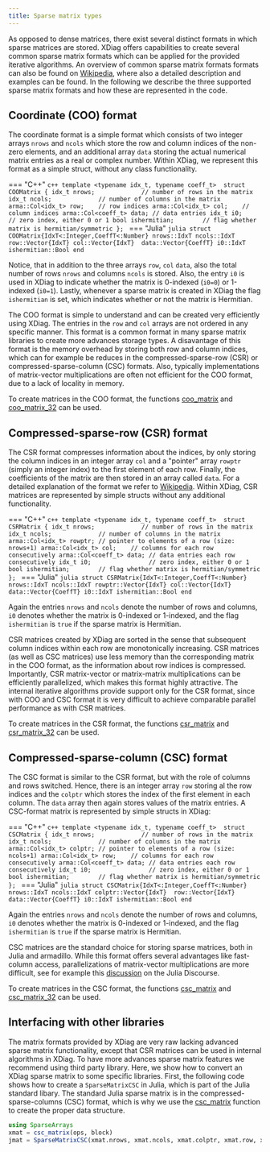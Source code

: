 ```yaml
---
title: Sparse matrix types
---
```


As opposed to dense matrices, there exist several distinct formats in which sparse matrices are stored. XDiag offers capabilities to create several common sparse matrix formats which can be applied for the provided iterative algorithms. An overview of common sparse matrix formats formats can also be found on [Wikipedia](https://en.wikipedia.org/wiki/Sparse_matrix), where also a detailed description and examples can be found. In the following we describe the three supported sparse matrix formats and how these are represented in the code.

## Coordinate (COO) format

The coordinate format is a simple format which consists of two integer arrays `nrows` and `ncols` which store the row and column indices of the non-zero elements, and an additional array `data` storing the actual numerical matrix entries as a real or complex number. Within XDiag, we represent this format as a simple struct, without any class functionality. 

=== "C++"
	```c++
	template <typename idx_t, typename coeff_t> 
	struct COOMatrix {
  idx_t nrows;             // number of rows in the matrix
  idx_t ncols;             // number of columns in the matrix
  arma::Col<idx_t> row;    // row indices
  arma::Col<idx_t> col;    // column indices
  arma::Col<coeff_t> data; // data entries
  idx_t i0;                // zero index, either 0 or 1
  bool ishermitian;        // flag whether matrix is hermitian/symmetric
	};
	```
=== "Julia"
	```julia
	struct COOMatrix{IdxT<:Integer,CoeffT<:Number}
		nrows::IdxT
		ncols::IdxT
		row::Vector{IdxT}
		col::Vector{IdxT} 
		data::Vector{CoeffT}
		i0::IdxT
		ishermitian::Bool
	end
	```

Notice, that in addition to the three arrays `row`, `col` `data`, also the total number of rows `nrows` and columns `ncols` is stored. Also, the entry `i0` is used in XDiag to indicate whether the matrix is 0-indexed (`i0=0`) or 1-indexed (`i0=1`). Lastly, whenever a sparse matrix is created in XDiag the flag `ishermitian` is set, which indicates whether or not the matrix is Hermitian. 

The COO format is simple to understand and can be created very efficiently using XDiag. The entries in the `row` and `col` arrays are not ordered in any specific manner. This format is a common format in many sparse matrix libraries to create more advances storage types. A disavantage of this format is the memory overhead by storing both row and column indices, which can for example be reduces in the compressed-sparse-row (CSR) or compressed-sparse-column (CSC) formats. Also, typically implementations of matrix-vector multiplications are often not efficient for the COO format, due to a lack of locality in memory.

To create matrices in the COO format, the functions [coo_matrix](coo_matrix.md) and [coo_matrix_32](coo_matrix.md) can be used.

## Compressed-sparse-row (CSR) format

The CSR format compresses information about the indices, by only storing the column indices in an integer array `col` and a "pointer" array `rowptr` (simply an integer index) to the first element of each row. Finally, the coefficients of the matrix are then stored in an array called `data`. For a detailed explanation of the format we refer to [Wikipedia](https://en.wikipedia.org/wiki/Sparse_matrix). Within XDiag, CSR matrices are represented by simple structs without any additional functionality. 

=== "C++"
	```c++
	template <typename idx_t, typename coeff_t> 
	struct CSRMatrix {
  idx_t nrows;             // number of rows in the matrix
  idx_t ncols;             // number of columns in the matrix
  arma::Col<idx_t> rowptr; // pointer to elements of a row (size: nrows+1)
  arma::Col<idx_t> col;    // columns for each row consecutively
  arma::Col<coeff_t> data; // data entries each row consecutively
  idx_t i0;                // zero index, either 0 or 1
  bool ishermitian;        // flag whether matrix is hermitian/symmetric
	};
	```
=== "Julia"
	```julia
	struct CSRMatrix{IdxT<:Integer,CoeffT<:Number}
		nrows::IdxT
		ncols::IdxT
		rowptr::Vector{IdxT}
		col::Vector{IdxT} 
		data::Vector{CoeffT}
		i0::IdxT
		ishermitian::Bool
	end
	```

Again the entries `nrows` and `ncols` denote the number of rows and columns, `i0` denotes whether the matrix is 0-indexed or 1-indexed, and the flag `ishermitian` is `true` if the sparse matrix is Hermitian.

CSR matrices created by XDiag are sorted in the sense that subsequent column indices within each row are monotonically increasing. CSR matrices (as well as CSC matrices) use less memory than the corresponding matrix in the COO format, as the information about row indices is compressed. Importantly, CSR matrix-vector or matrix-matrix multiplications can be efficiently parallelized, which makes this format highly attractive. The internal iterative algorithms provide support only for the CSR format, since with COO and CSC format it is very difficult to achieve comparable parallel performance as with CSR matrices. 

To create matrices in the CSR format, the functions [csr_matrix](csr_matrix.md) and [csr_matrix_32](csr_matrix.md) can be used.

## Compressed-sparse-column (CSC) format

The CSC format is similar to the CSR format, but with the role of columns and rows switched. Hence, there is an integer array `row` storing al the row indices and the `colptr` which stores the index of the first element in each column. The `data` array then again stores values of the matrix entries. A CSC-format matrix is represented by simple structs in XDiag:

=== "C++"
	```c++
	template <typename idx_t, typename coeff_t> 
	struct CSCMatrix {
  idx_t nrows;             // number of rows in the matrix
  idx_t ncols;             // number of columns in the matrix
  arma::Col<idx_t> colptr; // pointer to elements of a row (size: ncols+1)
  arma::Col<idx_t> row;    // columns for each row consecutively
  arma::Col<coeff_t> data; // data entries each row consecutively
  idx_t i0;                // zero index, either 0 or 1
  bool ishermitian;        // flag whether matrix is hermitian/symmetric
	};
	```
=== "Julia"
	```julia
	struct CSCMatrix{IdxT<:Integer,CoeffT<:Number}
		nrows::IdxT
		ncols::IdxT
		colptr::Vector{IdxT} 
		row::Vector{IdxT}
		data::Vector{CoeffT}
		i0::IdxT
		ishermitian::Bool
	end
	```

Again the entries `nrows` and `ncols` denote the number of rows and columns, `i0` denotes whether the matrix is 0-indexed or 1-indexed, and the flag `ishermitian` is `true` if the sparse matrix is Hermitian.

CSC matrices are the standard choice for storing sparse matrices, both in Julia and armadillo. While this format offers several advantages like fast-column access, parallelizations of matrix-vector multiplications are more difficult, see for example this [discussion](https://discourse.julialang.org/t/csc-kills-the-prospect-of-multithreading-shouldnt-julia-use-csr/102491) on the Julia Discourse.

To create matrices in the CSC format, the functions [csc_matrix](csc_matrix.md) and [csc_matrix_32](csc_matrix.md) can be used.


## Interfacing with other libraries

The matrix formats provided by XDiag are very raw lacking advanced sparse matrix functionality, except that CSR matrices can be used in internal algorithms in XDiag. To have more advances sparse matrix features we recommend using third party library. Here, we show how to convert an XDiag sparse matrix to some specific libraries. First, the following code shows how to create a `SparseMatrixCSC` in Julia, which is part of the Julia standard libary. The standard Julia sparse matrix is in the compressed-sparse-columns (CSC) format, which is why we use the [csc_matrix](csc_matrix.md) function to create the proper data structure. 

```julia
using SparseArrays
xmat = csc_matrix(ops, block)
jmat = SparseMatrixCSC(xmat.nrows, xmat.ncols, xmat.colptr, xmat.row, xmat.data)
```

<!-- Another library featuring sparse matrix capabilities that can be used right away in C++ is the armadillo library included with XDiag. In armadillo, sparse matrices are represented by the `arma::spmat` and `arma::cx_spmat` classes, which also implement a CSC format. The conversion between the XDiag CSC matrix and the `arma::spmat` can be done using the following code snippet. -->

<!-- ```c++ -->
<!-- auto X = csc_matrix(OpSum(ops), block); -->
<!-- auto colptr = arma::conv_to<arma::uvec>::from(X.colptr); -->
<!-- auto row = arma::conv_to<arma::uvec>::from(X.row); -->
<!-- auto A = arma::sp_mat(colptr, row, X.data, X.nrows, X.ncols); -->
<!-- ``` -->

<!-- This is slightly more verbose, as compared to the Julia version, as the index type has to be casted from signed integer in XDiag (`int32_t` or `int64_t`) to an unsigned integer of type `arma::uword`. We do not provide template specializations for unsigned integers in XDiag, since this would quite significantly increase the compilation overhead. We adhere to the general programming recommendation to stick with one integer type (in XDiag `int64_t`) throughout the library. -->
